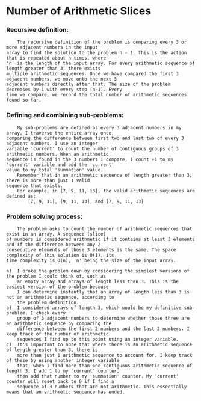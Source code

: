 # Number of Arithmetic Slices

### Recursive definition:
		The recursive definition of the problem is comparing every 3 or more adjacent numbers in the input 
	array to find the solution to the problem n - 1. This is the action that is repeated about n times, where 
	'n' is the length of the input array. For every arithmetic sequence of length greater than 3, there exists 
	multiple arithmetic sequences. Once we have compared the first 3 adjacent numbers, we move onto the next 3 
	adjacent numbers directly after that. The size of the problem decreases by 1 with every step (n-1). Every 
	time we compare, we record the total number of arithmetic sequences found so far. 

### Defining and combining sub-problems:
		My sub-problems are defined as every 3 adjacent numbers in my array. I traverse the entire array once,
	comparing the difference between first two and last two of every 3 adjacent numbers. I use an integer
	variable 'current' to count the number of contiguous groups of 3 arithmetic numbers. When an arithmetic
	sequence is found in the 3 numbers I compare, I count +1 to my 'current' variable and add the 'current'
	value to my total 'summation' value. 
		Remember that in an arithmetic sequence of length greater than 3, there is more than just 1 valid
	sequence that exists. 
		For example, in [7, 9, 11, 13], the valid arithmetic sequences are defined as:
			[7, 9, 11], [9, 11, 13], and [7, 9, 11, 13]

### Problem solving process:
		The problem asks to count the number of arithmetic sequences that exist in an array. A sequence (slice) 
	of numbers is considered arithmetic if it contains at least 3 elements and if the difference between any 2 
	consecutive elements of those 3 elements is the same. The space complexity of this solution is O(1), its 
	time complexity	is O(n), 'n' being the size of the input array.
	
	a)  I broke the problem down by considering the simplest versions of the problem I could think of, such as 
	    an empty array and arrays of length less than 3. This is the easiest version of the problem because 
	    I can determine instantly that an array of length less than 3 is not an arithmetic sequence, according to 
	    the problem definition. 
	b)  I considered arrays of length 3, which would be my definitive sub-problem. I check every 
	    group of 3 adjacent numbers to determine whether those three are an arithmetic sequence by comparing the 
	    difference between the first 2 numbers and the last 2 numbers. I keep track of the number of arithmetic 
	    sequences I find up to this point using an integer variable. 
	c)  It's important to note that where there is an arithmetic sequence of length greater than 3, there is 
	    more than just 1 arithmetic sequence to account	for. I keep track of these by using another integer variable 
	    that, when I find more than one contiguous arithmetic sequence of length 3, I add 1 to my 'current' counter, 
	    then add that number to my 'summation' counter. My 'current' counter will reset back to 0 if I find a 
	    sequence of 3 numbers that are not arithmetic. This essentially means that an arithmetic sequence has ended.
